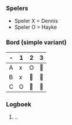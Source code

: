 ### Spelers
- Speler X = Dennis
- Speler O = Hayke

### Bord (simple variant)
| - | 1 | 2 | 3 |
|---|---|---|---|
| A | x | O |🔲|
| B | x |🔲|🔲|
| C | O |🔲|🔲|

### Logboek
1. ..